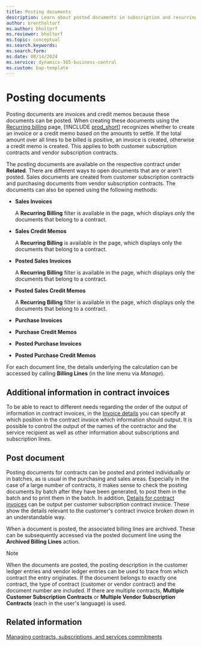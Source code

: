 ```yaml
---
title: Posting documents
description: Learn about posted documents in subscription and recurring billing.
author: brentholtorf
ms.author: bholtorf
ms.reviewer: bholtorf
ms.topic: conceptual
ms.search.keywords: 
ms.search.form: 
ms.date: 08/14/2024
ms.service: dynamics-365-business-central
ms.custom: bap-template
---
```

# Posting documents

Posting documents are invoices and credit memos because these documents can be posted. When creating these documents using the [Recurring billing](recurring-billing.md) page, [!INCLUDE [prod_short](../includes/prod_short.md)] recognizes whether to create an invoice or a credit memo based on the amounts to settle. If the total amount over all lines to be billed is positive, an invoice is created, otherwise a credit memo is created. This applies to both customer subscription contracts and vendor subscription contracts.

The posting documents are available on the respective contract under **Related**. There are different ways to open documents that are or aren't posted. Sales documents are created from customer subscription contracts and purchasing documents from vendor subscription contracts. The documents can also be opened using the following methods:

* **Sales Invoices**

   A **Recurring Billing** filter is available in the page, which displays only the documents that belong to a contract.
* **Sales Credit Memos** 

   A **Recurring Billing** is available in the page, which displays only the documents that belong to a contract.
* **Posted Sales Invoices** 

   A **Recurring Billing** filter is available in the page, which displays only the documents that belong to a contract.
* **Posted Sales Credit Memos**

   A **Recurring Billing** filter is available in the page, which displays only the documents that belong to a contract.
* **Purchase Invoices**
* **Purchase Credit Memos**
* **Posted Purchase Invoices**
* **Posted Purchase Credit Memos**

For each document line, the details underlying the calculation can be accessed by calling **Billing Lines** (in the line menu via *Manage*).

## Additional information in contract invoices

To be able to react to different needs regarding the order of the output of information in contract invoices, in the [Invoice details](setup/general.md#invoice-details) you can specify at which position in the contract invoice which information should output. It is possible to control the output of the names of the contractor and the service recipient as well as other information about subscriptions and subscription lines.

## Post document

Posting documents for contracts can be posted and printed individually or in batches, as is usual in the purchasing and sales areas. Especially in the case of a large number of contracts, it makes sense to check the posting documents by batch after they have been generated, to post them in the batch and to print them in the batch. In addition, [Details for contract invoices](working-with-contracts/customer-contracts.md#details-for-contract-invoices) can be output per customer subscription contract invoice. These show the details relevant to the customer's contract invoice broken down in an understandable way.

When a document is posted, the associated billing lines are archived. These can be subsequently accessed via the posted document line using the **Archived Billing Lines** action.

> [!NOTE]
> When the documents are posted, the posting description in the customer ledger entries and vendor ledger entries can be used to trace from which contract the entry originates. If the document belongs to exactly one contract, the type of contract (customer or vendor contract) and the document number are included. If there are multiple contracts, **Multiple Customer Subscription Contracts** or **Multiple Vendor Subscription Contracts** (each in the user's language) is used.

## Related information

[Managing contracts, subscriptions, and services commitments](working-with-contracts/contracts-services-mgmt.md)